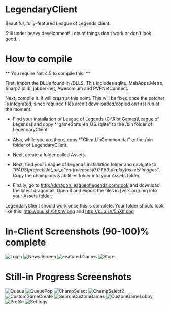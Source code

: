 LegendaryClient
===============

Beautiful, fully-featured League of Legends client.

Still under heavy development! Lots of things don't work or don't look good...

How to compile
===========

** You require Net 4.5 to compile this! **

First, import the DLL's found in /DLLS. This includes sqlite, MahApps.Metro, SharpZipLib, jabber-net, Awesomium and PVPNetConnect.

Next, compile it. It will crash at this point. This will be fixed once the patcher is integrated, since required files aren't downloaded/copied on first run at the moment.

* Find your installation of League of Legends (C:\Riot Games\League of Legends) and copy *"gameStats_en_US.sqlite" to the /bin folder of LegendaryClient. 

* Also, while you are there, copy *"ClientLibCommon.dat" to the /bin folder of LegendaryClient.

* Next, create a folder called Assets.

* Next, find your League of Legends installation folder and navigate to *"RADS\projects\lol_air_client\releases\0.0.1.53\deploy\assets\images"*. Copy the champions & abilities folder into your Assets folder. 

* Finally, go to http://ddragon.leagueoflegends.com/tool/ and download the latest dragontail. Open it and export the files in [version]/img into your Assets folder.
 
LegendaryClient should work once this is complete. Your folder should look like this: http://puu.sh/5hXhV.png and http://puu.sh/5hXif.png

In-Client Screenshots (90-100)% complete
=====================

![Login](http://i.imgur.com/KlRS9G2.jpg)
![News Screen](http://i.imgur.com/rpGDhZ1.png)
![Featured Games](http://i.imgur.com/UTuh1e8.png)
![Store](http://i.imgur.com/VvdjTrA.png)

Still-in Progress Screenshots 
=============================

![Queue](http://i.imgur.com/BuDdtyd.png)
![QueuePop](http://i.imgur.com/KAt5KXR.png)
![ChampSelect](http://i.imgur.com/HTnoXqX.jpg)
![ChampSelect2](http://i.imgur.com/T4VCs0K.png)
![CustomGameCreate](http://i.imgur.com/AZ74Y7L.png)
![SearchCustomGames](http://i.imgur.com/1j5Yw8c.png)
![CustomGameLobby](http://i.imgur.com/Ht64V8n.png)
![Profile](http://i.imgur.com/1Oag2Rf.png)
![Settings](http://i.imgur.com/ZTktZTY.png)

